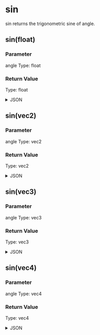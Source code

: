 # sin


sin returns the trigonometric sine of angle.

## sin(float)

### Parameter

angle
  Type: float

### Return Value

  Type: float

<details><summary>JSON</summary>

```
{
  "Type": "sin(float)",
  "Name": "sin(float)",
  "Category": 1,
  "InputPins": [
    {
      "Connection": null,
      "Id": "angle",
      "Type": "float"
    }
  ],
  "OutputPins": [
    {
      "Id": "",
      "Type": "float"
    }
  ]
}
```

</details>

## sin(vec2)

### Parameter

angle
  Type: vec2

### Return Value

  Type: vec2

<details><summary>JSON</summary>

```
{
  "Type": "sin(vec2)",
  "Name": "sin(vec2)",
  "Category": 1,
  "InputPins": [
    {
      "Connection": null,
      "Id": "angle",
      "Type": "vec2"
    }
  ],
  "OutputPins": [
    {
      "Id": "",
      "Type": "vec2"
    }
  ]
}
```

</details>

## sin(vec3)

### Parameter

angle
  Type: vec3

### Return Value

  Type: vec3

<details><summary>JSON</summary>

```
{
  "Type": "sin(vec3)",
  "Name": "sin(vec3)",
  "Category": 1,
  "InputPins": [
    {
      "Connection": null,
      "Id": "angle",
      "Type": "vec3"
    }
  ],
  "OutputPins": [
    {
      "Id": "",
      "Type": "vec3"
    }
  ]
}
```

</details>

## sin(vec4)

### Parameter

angle
  Type: vec4

### Return Value

  Type: vec4

<details><summary>JSON</summary>

```
{
  "Type": "sin(vec4)",
  "Name": "sin(vec4)",
  "Category": 1,
  "InputPins": [
    {
      "Connection": null,
      "Id": "angle",
      "Type": "vec4"
    }
  ],
  "OutputPins": [
    {
      "Id": "",
      "Type": "vec4"
    }
  ]
}
```

</details>


